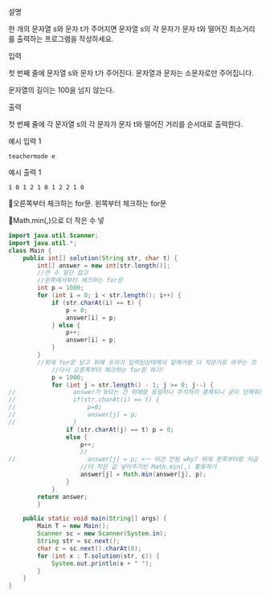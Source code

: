 설명

한 개의 문자열 s와 문자 t가 주어지면 문자열 s의 각 문자가 문자 t와 떨어진 최소거리를 출력하는 프로그램을 작성하세요.

입력

첫 번째 줄에 문자열 s와 문자 t가 주어진다. 문자열과 문자는 소문자로만 주어집니다.

문자열의 길이는 100을 넘지 않는다.

출력

첫 번째 줄에 각 문자열 s의 각 문자가 문자 t와 떨어진 거리를 순서대로 출력한다.

예시 입력 1

```
teachermode e

```

예시 출력 1

```
1 0 1 2 1 0 1 2 2 1 0
```

📌오른쪽부터 체크하는 for문. 왼쪽부터 체크하는 for문

📌Math.min(,)으로 더 작은 수 넣

```java
import java.util.Scanner;
import java.util.*;
class Main {
    public int[] solution(String str, char t) {
        int[] answer = new int[str.length()];
        //큰 수 일단 잡고
        //왼쪽에서부터 체크하는 for문
        int p = 1000;
        for (int i = 0; i < str.length(); i++) {
            if (str.charAt(i) == t) {
                p = 0;
                answer[i] = p;
            } else {
                p++;
                answer[i] = p;
            }
        }
        //위에 for문 닫고 위에 숫자가 입력된상태에서 밑에거랑 더 작은거로 바꾸는 것
            //다시 오른쪽부터 체크하는 for문 하기!
            p = 1000;
            for (int j = str.length() - 1; j >= 0; j--) {
//                answer가 0되는 건 위에랑 동일하니 주석처리 중복되니 굳이 안해줘도 됨
//                if(str.charAt(i) == t) {
//                    p=0;
//                    answer[j] = p;
//                }
                if (str.charAt(j) == t) p = 0;
                else {
                    p++;
                    //
//                    answer[j] = p; <ㅡ 이건 안됨 why? 위에 왼쪽부터랑 지금 오른쪽부터랑 더 작은쪽 넣어줘야하니
                    //더 작은 값 넣어주기인 Math.min(,) 활용하기
                    answer[j] = Math.min(answer[j], p);
                }
            }
        return answer;
        }

    public static void main(String[] args) {
        Main T = new Main();
        Scanner sc = new Scanner(System.in);
        String str = sc.next();
        char c = sc.next().charAt(0);
        for (int x : T.solution(str, c)) {
            System.out.println(x + " ");
        }
    }
}
```
